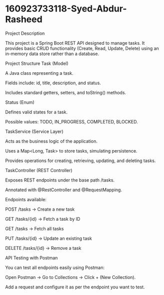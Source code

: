 # 160923733118-Syed-Abdur-Rasheed

Project Description

This project is a Spring Boot REST API designed to manage tasks.
It provides basic CRUD functionality (Create, Read, Update, Delete) using an in-memory data store rather than a database.

Project Structure
Task (Model)

A Java class representing a task.

Fields include: id, title, description, and status.

Includes standard getters, setters, and toString() methods.

Status (Enum)

Defines valid states for a task.

Possible values: TODO, IN_PROGRESS, COMPLETED, BLOCKED.

TaskService (Service Layer)

Acts as the business logic of the application.

Uses a Map<Long, Task> to store tasks, simulating persistence.

Provides operations for creating, retrieving, updating, and deleting tasks.

TaskController (REST Controller)

Exposes REST endpoints under the base path /tasks.

Annotated with @RestController and @RequestMapping.

Endpoints available:

POST /tasks → Create a new task

GET /tasks/{id} → Fetch a task by ID

GET /tasks → Fetch all tasks

PUT /tasks/{id} → Update an existing task

DELETE /tasks/{id} → Remove a task

API Testing with Postman

You can test all endpoints easily using Postman:

Open Postman → Go to Collections → Click + (New Collection).

Add a request and configure it as per the endpoint you want to test.